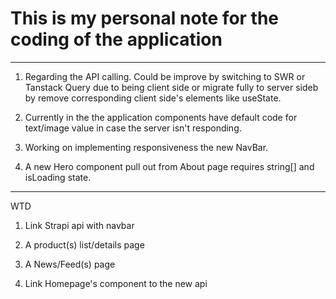 # **This is my personal note for the coding of the application**

---

1. Regarding the API calling. Could be improve by switching to SWR or Tanstack Query due to being client side or migrate fully to server sideb by remove corresponding client side's elements like useState.

2. Currently in the the application components have default code for text/image value in case the server isn't responding.

3. Working on implementing responsiveness the new NavBar.

4. A new Hero component pull out from About page requires string[] and isLoading state.

---

WTD

1. Link Strapi api with navbar

2. A product(s) list/details page

3. A News/Feed(s) page

4. Link Homepage's component to the new api